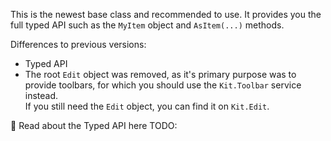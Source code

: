 
This is the newest base class and recommended to use.
It provides you the full typed API such as the `MyItem` object and `AsItem(...)` methods.

Differences to previous versions:

* Typed API
* The root `Edit` object was removed, as it's primary purpose was to provide toolbars, for which you should use the `Kit.Toolbar` service instead.  
  If you still need the `Edit` object, you can find it on `Kit.Edit`.

📖 Read about the Typed API here TODO:
